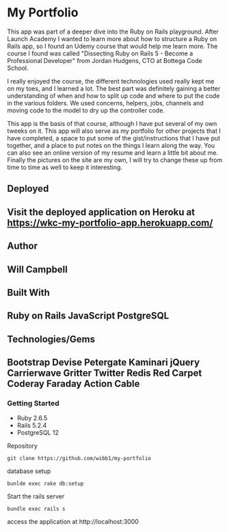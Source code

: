 # My Portfolio

This app was part of a deeper dive into the Ruby on Rails playground.  After Launch Academy I wanted to learn more about how to structure a Ruby on Rails app, so I found an Udemy course that would help me learn more.  The course I found was called "Dissecting Ruby on Rails 5 - Become a Professional Developer" from Jordan Hudgens, CTO at Bottega Code School.  

I really enjoyed the course, the different technologies used really kept me on my toes, and I learned a lot.  The best part was definitely gaining a better understanding of when and how to split up code and where to put the code in the various folders.  We used concerns, helpers, jobs, channels and moving code to the model to dry up the controller code.

This app is the basis of that course, although I have put several of my own tweeks on it.  This app will also serve as my portfolio for other projects that I have completed, a space to put some of the gist/instructions that I have put together, and a place to put notes on the things I learn along the way.  You can also see an online version of my resume and learn a little bit about me.  Finally the pictures on the site are my own, I will try to change these up from time to time as well to keep it interesting.  

## Deployed
Visit the deployed application on Heroku at https://wkc-my-portfolio-app.herokuapp.com/
---

## Author 
Will Campbell
---

## Built With
Ruby on Rails
JavaScript
PostgreSQL
---

## Technologies/Gems
Bootstrap
Devise
Petergate
Kaminari
jQuery
Carrierwave
Gritter
Twitter
Redis
Red Carpet
Coderay
Faraday
Action Cable
---

### Getting Started

* Ruby 2.6.5
* Rails 5.2.4
* PostgreSQL 12

Repository
```
git clone https://github.com/wibb1/my-portfolio
```

database setup
```
bunlde exec rake db:setup
```

Start the rails server
```
bundle exec rails s
```

access the application at 
http://localhost:3000